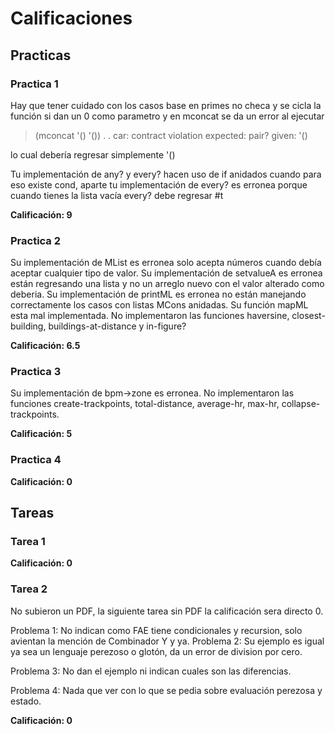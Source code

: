 # Calificaciones

## Practicas

### Practica 1

Hay que tener cuidado con los casos base en primes no checa y se cicla
la función si dan un 0 como parametro y en mconcat se da un error al ejecutar

> (mconcat '() '())
. . car: contract violation
  expected: pair?
  given: '()
  
lo cual debería regresar simplemente '()

Tu implementación de any? y every? hacen uso de if anidados cuando para eso existe cond, aparte tu implementación de every? es erronea porque cuando tienes la lista vacía every? debe regresar #t

**Calificación: 9**

### Practica 2

Su implementación de MList es erronea solo acepta números cuando debía
aceptar cualquier tipo de valor. Su implementación de setvalueA es erronea están regresando una lista y no un arreglo nuevo con el valor alterado como deberia.
Su implementación de printML es erronea no están manejando correctamente los casos con listas MCons anidadas.
Su función mapML esta mal implementada.
No implementaron las funciones haversine, closest-building, buildings-at-distance y in-figure?

**Calificación: 6.5**

### Practica 3
Su implementación de bpm->zone es erronea.
No implementaron las funciones create-trackpoints, total-distance, average-hr,
max-hr, collapse-trackpoints.

**Calificación: 5**

### Practica 4

**Calificación: 0**

## Tareas

### Tarea 1

**Calificación: 0**

### Tarea 2

No subieron un PDF, la siguiente tarea sin PDF la calificación sera directo 0.

Problema 1: No indican como FAE tiene condicionales y recursion, solo avientan
la mención de Combinador Y y ya.
Problema 2: Su ejemplo es igual ya sea un lenguaje perezoso o glotón, da un
error de division por cero.

Problema 3: No dan el ejemplo ni indican cuales son las diferencias.

Problema 4: Nada que ver con lo que se pedia sobre evaluación perezosa y estado.

**Calificación: 0**